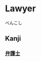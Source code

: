 # Lawyer
べんこし

## Kanji
### [弁](../Kanji/kanji-dict/弁.md)[護](../Kanji/kanji-dict/護.md)[士](../Kanji/kanji-dict/士.md)
